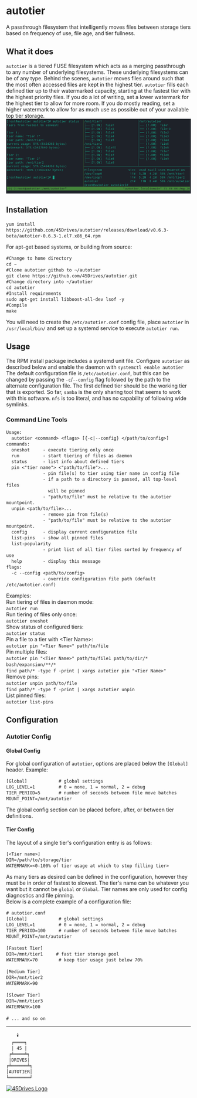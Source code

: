 # autotier
A passthrough filesystem that intelligently moves files between storage tiers based on frequency of use, file age, and tier fullness.

## What it does
`autotier` is a tiered FUSE filesystem which acts as a merging passthrough to any number of underlying filesystems. These underlying filesystems can be of any type. Behind the scenes, `autotier` moves files around such that the most often accessed files are kept in the highest tier. `autotier` fills each defined tier up to their watermarked capacity, starting at the fastest tier with the highest priority files. If you do a lot of writing, set a lower watermark for the highest tier to allow for more room. If you do mostly reading, set a higher watermark to allow for as much use as possible out of your available top tier storage.  
![autotier example](doc/mounted_fs_status.png)

## Installation
```
yum install https://github.com/45Drives/autotier/releases/download/v0.6.3-beta/autotier-0.6.3-1.el7.x86_64.rpm
```

For apt-get based systems, or building from source:

```
#Change to home directory
cd ~
#Clone autotier github to ~/autotier
git clone https://github.com/45Drives/autotier.git
#Change directory into ~/autotier
cd autotier
#Install requirements
sudo apt-get install libboost-all-dev lsof -y
#Compile
make
```

You will need to create the `/etc/autotier.conf` config file, place `autotier` in `/usr/local/bin/` and set up a systemd service to execute `autotier run`.


## Usage
The RPM install package includes a systemd unit file. Configure `autotier` as described below and enable the daemon with `systemctl enable autotier` The default configuration file is `/etc/autotier.conf`, but this can be changed by passing the `-c`/`--config` flag followed by the path to the alternate configuration file. The first defined tier should be the working tier that is exported. So far, `samba` is the only sharing tool that seems to work with this software. `nfs` is too literal, and has no capability of following wide symlinks.

### Command Line Tools
```
Usage:
  autotier <command> <flags> [{-c|--config} </path/to/config>]
commands:
  oneshot     - execute tiering only once
  run         - start tiering of files as daemon
  status      - list info about defined tiers
  pin <"tier name"> <"path/to/file">...
              - pin file(s) to tier using tier name in config file
              - if a path to a directory is passed, all top-level files
                will be pinned
              - "path/to/file" must be relative to the autotier mountpoint.
  unpin <path/to/file>...
              - remove pin from file(s)
              - "path/to/file" must be relative to the autotier mountpoint.
  config      - display current configuration file
  list-pins   - show all pinned files
  list-popularity
              - print list of all tier files sorted by frequency of use
  help        - display this message
flags:
  -c --config <path/to/config>
              - override configuration file path (default /etc/autotier.conf)
```
Examples:  
Run tiering of files in daemon mode:  
`autotier run`  
Run tiering of files only once:  
`autotier oneshot`  
Show status of configured tiers:  
`autotier status`  
Pin a file to a tier with \<Tier Name\>:  
`autotier pin "<Tier Name>" path/to/file`  
Pin multiple files:  
`autotier pin "<Tier Name>" path/to/file1 path/to/dir/* bash/expansion/**/*`  
`find path/* -type f -print | xargs autotier pin "<Tier Name>"`  
Remove pins:  
`autotier unpin path/to/file`  
`find path/* -type f -print | xargs autotier unpin`  
List pinned files:  
`autotier list-pins`


## Configuration
### Autotier Config
#### Global Config
For global configuration of `autotier`, options are placed below the `[Global]` header. Example:
```
[Global]            # global settings
LOG_LEVEL=1         # 0 = none, 1 = normal, 2 = debug
TIER_PERIOD=5       # number of seconds between file move batches
MOUNT_POINT=/mnt/autotier
```
The global config section can be placed before, after, or between tier definitions.
#### Tier Config
The layout of a single tier's configuration entry is as follows:
```
[<Tier name>]
DIR=/path/to/storage/tier
WATERMARK=<0-100% of tier usage at which to stop filling tier>
```
As many tiers as desired can be defined in the configuration, however they must be in order of fastest to slowest. The tier's name can be whatever you want but it cannot be `global` or `Global`. Tier names are only used for config diagnostics and file pinning.  
Below is a complete example of a configuration file:
```
# autotier.conf
[Global]            # global settings
LOG_LEVEL=1         # 0 = none, 1 = normal, 2 = debug
TIER_PERIOD=100     # number of seconds between file move batches
MOUNT_POINT=/mnt/autotier

[Fastest Tier]
DIR=/mnt/tier1     # fast tier storage pool
WATERMARK=70        # keep tier usage just below 70%

[Medium Tier]
DIR=/mnt/tier2
WATERMARK=90

[Slower Tier]
DIR=/mnt/tier3
WATERMARK=100

# ... and so on
```
---
```
    🕯️
  ╒════╕
  │ 45 │
 ╒╧════╧╕
 │DRIVES│
╒╧══════╧╕
│AUTOTIER│
╘════════╛
```
[![45Drives Logo](https://www.45drives.com/img/45-drives-brand.png)](https://www.45drives.com)
